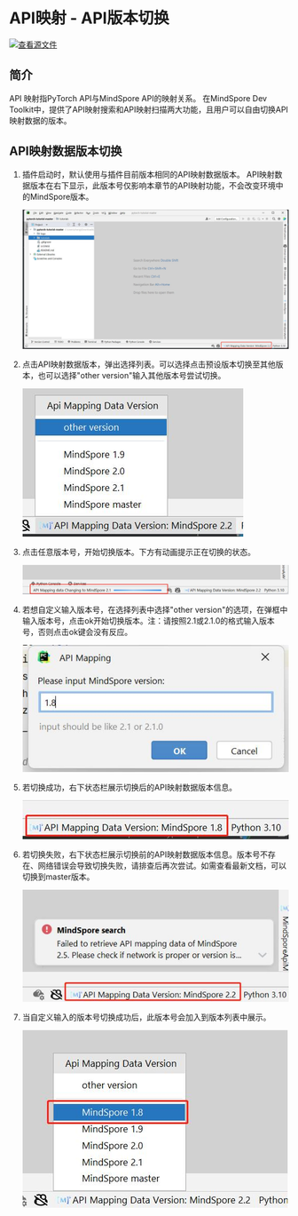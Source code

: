 # API映射 - API版本切换

[![查看源文件](https://mindspore-website.obs.cn-north-4.myhuaweicloud.com/website-images/r2.2/resource/_static/logo_source.svg)](https://gitee.com/mindspore/docs/blob/r2.2/docs/devtoolkit/docs/source_zh_cn/PyCharm_change_version.md)

## 简介

API 映射指PyTorch API与MindSpore API的映射关系。
在MindSpore Dev Toolkit中，提供了API映射搜索和API映射扫描两大功能，且用户可以自由切换API映射数据的版本。

## API映射数据版本切换

1. 插件启动时，默认使用与插件目前版本相同的API映射数据版本。 API映射数据版本在右下显示，此版本号仅影响本章节的API映射功能，不会改变环境中的MindSpore版本。

   ![img](./images/clip_image137.jpg)

2. 点击API映射数据版本，弹出选择列表。可以选择点击预设版本切换至其他版本，也可以选择"other version"输入其他版本号尝试切换。

   ![img](./images/clip_image138.jpg)

3. 点击任意版本号，开始切换版本。下方有动画提示正在切换的状态。

   ![img](./images/clip_image139.jpg)

4. 若想自定义输入版本号，在选择列表中选择"other version"的选项，在弹框中输入版本号，点击ok开始切换版本。注：请按照2.1或2.1.0的格式输入版本号，否则点击ok键会没有反应。

   ![img](./images/clip_image140.jpg)

5. 若切换成功，右下状态栏展示切换后的API映射数据版本信息。

   ![img](./images/clip_image141.jpg)

6. 若切换失败，右下状态栏展示切换前的API映射数据版本信息。版本号不存在、网络错误会导致切换失败，请排查后再次尝试。如需查看最新文档，可以切换到master版本。

   ![img](./images/clip_image142.jpg)

7. 当自定义输入的版本号切换成功后，此版本号会加入到版本列表中展示。

   ![img](./images/clip_image143.jpg)

